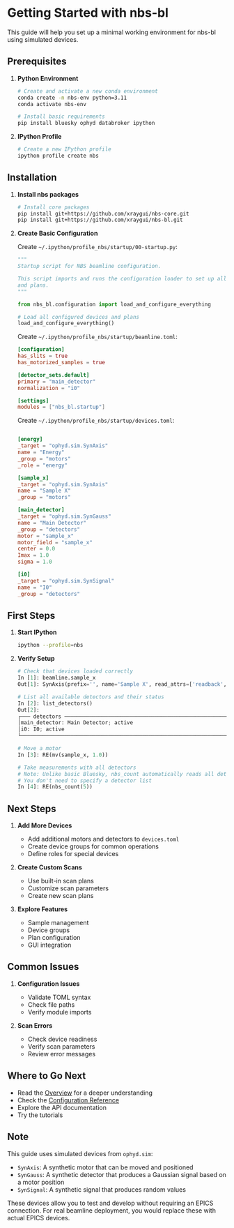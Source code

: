 # Getting Started with nbs-bl

This guide will help you set up a minimal working environment for nbs-bl using simulated devices.

## Prerequisites

1. **Python Environment**
   ```bash
   # Create and activate a new conda environment
   conda create -n nbs-env python=3.11
   conda activate nbs-env

   # Install basic requirements
   pip install bluesky ophyd databroker ipython
   ```

2. **IPython Profile**
   ```bash
   # Create a new IPython profile
   ipython profile create nbs
   ```

## Installation

1. **Install nbs packages**
   ```bash
   # Install core packages
   pip install git+https://github.com/xraygui/nbs-core.git
   pip install git+https://github.com/xraygui/nbs-bl.git
   ```

2. **Create Basic Configuration**

   Create `~/.ipython/profile_nbs/startup/00-startup.py`:
   ```python
   """
   Startup script for NBS beamline configuration.

   This script imports and runs the configuration loader to set up all devices 
   and plans.
   """

   from nbs_bl.configuration import load_and_configure_everything

   # Load all configured devices and plans
   load_and_configure_everything()
   ```

   Create `~/.ipython/profile_nbs/startup/beamline.toml`:
   ```toml
   [configuration]
   has_slits = true
   has_motorized_samples = true

   [detector_sets.default]
   primary = "main_detector"
   normalization = "i0"

   [settings]
   modules = ["nbs_bl.startup"]
   ```

   Create `~/.ipython/profile_nbs/startup/devices.toml`:
   ```toml

   [energy]
   _target = "ophyd.sim.SynAxis"
   name = "Energy"
   _group = "motors"
   _role = "energy"

   [sample_x]
   _target = "ophyd.sim.SynAxis"
   name = "Sample X"
   _group = "motors"

   [main_detector]
   _target = "ophyd.sim.SynGauss"
   name = "Main Detector"
   _group = "detectors"
   motor = "sample_x"
   motor_field = "sample_x"
   center = 0.0
   Imax = 1.0
   sigma = 1.0

   [i0]
   _target = "ophyd.sim.SynSignal"
   name = "I0"
   _group = "detectors"
   ```

## First Steps

1. **Start IPython**
   ```bash
   ipython --profile=nbs
   ```

2. **Verify Setup**
   ```python
   # Check that devices loaded correctly
   In [1]: beamline.sample_x
   Out[1]: SynAxis(prefix='', name='Sample X', read_attrs=['readback', 'setpoint'], configuration_attrs=['velocity', 'acceleration'])

   # List all available detectors and their status
   In [2]: list_detectors()
   Out[2]: 
   ┌─── detectors ─────────────────────────────────────────────────────────────┐
   │main_detector: Main Detector; active                                       │
   │i0: I0; active                                                             │
   └───────────────────────────────────────────────────────────────────────────┘

   # Move a motor
   In [3]: RE(mv(sample_x, 1.0))

   # Take measurements with all detectors
   # Note: Unlike basic Bluesky, nbs_count automatically reads all detectors
   # You don't need to specify a detector list
   In [4]: RE(nbs_count(5))
   ```

## Next Steps

1. **Add More Devices**
   - Add additional motors and detectors to `devices.toml`
   - Create device groups for common operations
   - Define roles for special devices

2. **Create Custom Scans**
   - Use built-in scan plans
   - Customize scan parameters
   - Create new scan plans

3. **Explore Features**
   - Sample management
   - Device groups
   - Plan configuration
   - GUI integration

## Common Issues

1. **Configuration Issues**
   - Validate TOML syntax
   - Check file paths
   - Verify module imports

2. **Scan Errors**
   - Check device readiness
   - Verify scan parameters
   - Review error messages

## Where to Go Next

- Read the [Overview](overview.md) for a deeper understanding
- Check the [Configuration Reference](configuration_reference.md)
- Explore the API documentation
- Try the tutorials

## Note

This guide uses simulated devices from `ophyd.sim`:
- `SynAxis`: A synthetic motor that can be moved and positioned
- `SynGauss`: A synthetic detector that produces a Gaussian signal based on a motor position
- `SynSignal`: A synthetic signal that produces random values

These devices allow you to test and develop without requiring an EPICS connection. For real beamline deployment, you would replace these with actual EPICS devices. 
